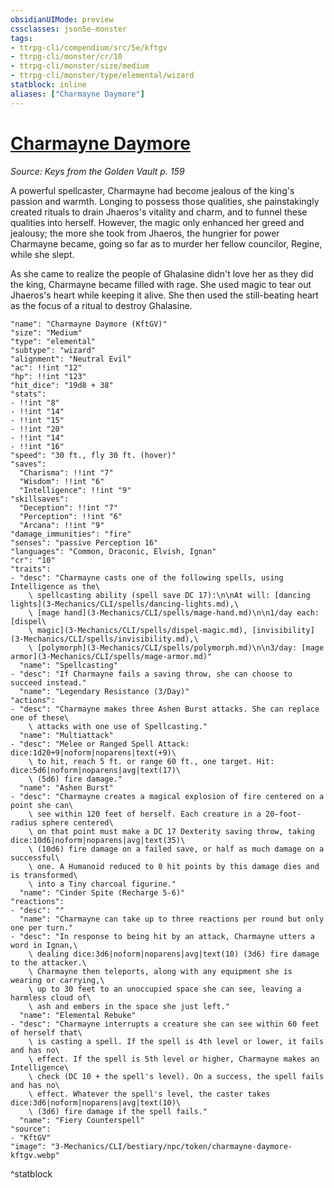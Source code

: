 ```yaml
---
obsidianUIMode: preview
cssclasses: json5e-monster
tags:
- ttrpg-cli/compendium/src/5e/kftgv
- ttrpg-cli/monster/cr/10
- ttrpg-cli/monster/size/medium
- ttrpg-cli/monster/type/elemental/wizard
statblock: inline
aliases: ["Charmayne Daymore"]
---
```

# [Charmayne Daymore](3-Mechanics\CLI\bestiary\npc/charmayne-daymore-kftgv.md)
*Source: Keys from the Golden Vault p. 159*  

A powerful spellcaster, Charmayne had become jealous of the king's passion and warmth. Longing to possess those qualities, she painstakingly created rituals to drain Jhaeros's vitality and charm, and to funnel these qualities into herself. However, the magic only enhanced her greed and jealousy; the more she took from Jhaeros, the hungrier for power Charmayne became, going so far as to murder her fellow councilor, Regine, while she slept.

As she came to realize the people of Ghalasine didn't love her as they did the king, Charmayne became filled with rage. She used magic to tear out Jhaeros's heart while keeping it alive. She then used the still-beating heart as the focus of a ritual to destroy Ghalasine.

```statblock
"name": "Charmayne Daymore (KftGV)"
"size": "Medium"
"type": "elemental"
"subtype": "wizard"
"alignment": "Neutral Evil"
"ac": !!int "12"
"hp": !!int "123"
"hit_dice": "19d8 + 38"
"stats":
- !!int "8"
- !!int "14"
- !!int "15"
- !!int "20"
- !!int "14"
- !!int "16"
"speed": "30 ft., fly 30 ft. (hover)"
"saves":
  "Charisma": !!int "7"
  "Wisdom": !!int "6"
  "Intelligence": !!int "9"
"skillsaves":
  "Deception": !!int "7"
  "Perception": !!int "6"
  "Arcana": !!int "9"
"damage_immunities": "fire"
"senses": "passive Perception 16"
"languages": "Common, Draconic, Elvish, Ignan"
"cr": "10"
"traits":
- "desc": "Charmayne casts one of the following spells, using Intelligence as the\
    \ spellcasting ability (spell save DC 17):\n\nAt will: [dancing lights](3-Mechanics/CLI/spells/dancing-lights.md),\
    \ [mage hand](3-Mechanics/CLI/spells/mage-hand.md)\n\n1/day each: [dispel\
    \ magic](3-Mechanics/CLI/spells/dispel-magic.md), [invisibility](3-Mechanics/CLI/spells/invisibility.md),\
    \ [polymorph](3-Mechanics/CLI/spells/polymorph.md)\n\n3/day: [mage armor](3-Mechanics/CLI/spells/mage-armor.md)"
  "name": "Spellcasting"
- "desc": "If Charmayne fails a saving throw, she can choose to succeed instead."
  "name": "Legendary Resistance (3/Day)"
"actions":
- "desc": "Charmayne makes three Ashen Burst attacks. She can replace one of these\
    \ attacks with one use of Spellcasting."
  "name": "Multiattack"
- "desc": "Melee or Ranged Spell Attack: dice:1d20+9|noform|noparens|text(+9)\
    \ to hit, reach 5 ft. or range 60 ft., one target. Hit: dice:5d6|noform|noparens|avg|text(17)\
    \ (5d6) fire damage."
  "name": "Ashen Burst"
- "desc": "Charmayne creates a magical explosion of fire centered on a point she can\
    \ see within 120 feet of herself. Each creature in a 20-foot-radius sphere centered\
    \ on that point must make a DC 17 Dexterity saving throw, taking dice:10d6|noform|noparens|avg|text(35)\
    \ (10d6) fire damage on a failed save, or half as much damage on a successful\
    \ one. A Humanoid reduced to 0 hit points by this damage dies and is transformed\
    \ into a Tiny charcoal figurine."
  "name": "Cinder Spite (Recharge 5-6)"
"reactions":
- "desc": ""
  "name": "Charmayne can take up to three reactions per round but only one per turn."
- "desc": "In response to being hit by an attack, Charmayne utters a word in Ignan,\
    \ dealing dice:3d6|noform|noparens|avg|text(10) (3d6) fire damage to the attacker.\
    \ Charmayne then teleports, along with any equipment she is wearing or carrying,\
    \ up to 30 feet to an unoccupied space she can see, leaving a harmless cloud of\
    \ ash and embers in the space she just left."
  "name": "Elemental Rebuke"
- "desc": "Charmayne interrupts a creature she can see within 60 feet of herself that\
    \ is casting a spell. If the spell is 4th level or lower, it fails and has no\
    \ effect. If the spell is 5th level or higher, Charmayne makes an Intelligence\
    \ check (DC 10 + the spell's level). On a success, the spell fails and has no\
    \ effect. Whatever the spell's level, the caster takes dice:3d6|noform|noparens|avg|text(10)\
    \ (3d6) fire damage if the spell fails."
  "name": "Fiery Counterspell"
"source":
- "KftGV"
"image": "3-Mechanics/CLI/bestiary/npc/token/charmayne-daymore-kftgv.webp"
```
^statblock